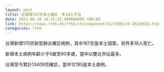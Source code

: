 ```yaml
---
layout: post
title: 台灣增167宗本土確診　多18人不治
date: 2021-06-16 14:21:25.000000000 +08:00
link: https://news.rthk.hk/rthk/ch/component/k2/1596119-20210616.htm
categories: rthk
---
```


台灣新增170宗新型肺炎確診病例，其中167宗是本土個案，另外多18人死亡。

新增本土病例年齡介乎5歲至90多歲，當中以雙北市佔最多。

台灣至今累計13409宗確診，當中12195是本土病例。
